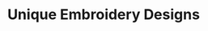---
title: "Unique Embroidery Designs"
url: /newport/unique-embroidery-designs/
shop: Haushaltsartikel
---